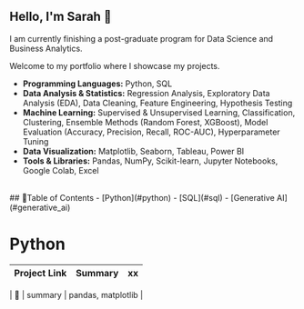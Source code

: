 ## Hello, I'm Sarah 👋 
I am currently finishing a post-graduate program for Data Science and Business Analytics.

Welcome to my portfolio where I showcase my projects.

- **Programming Languages:** Python, SQL
- **Data Analysis & Statistics:** Regression Analysis, Exploratory Data Analysis (EDA), Data Cleaning, Feature Engineering, Hypothesis Testing
- **Machine Learning:** Supervised & Unsupervised Learning, Classification, Clustering, Ensemble Methods (Random Forest, XGBoost), Model Evaluation (Accuracy, Precision, Recall, ROC-AUC), Hyperparameter Tuning
- **Data Visualization:** Matplotlib, Seaborn, Tableau, Power BI
- **Tools & Libraries:** Pandas, NumPy, Scikit-learn, Jupyter Notebooks, Google Colab, Excel

<br/>
## 📌Table of Contents
- [Python](#python)
- [SQL](#sql)
- [Generative AI](#generative_ai)

# Python

| Project Link | Summary | xx |    
|---|---|---|

| 🏢 []() |  summary | pandas, matplotlib |   





